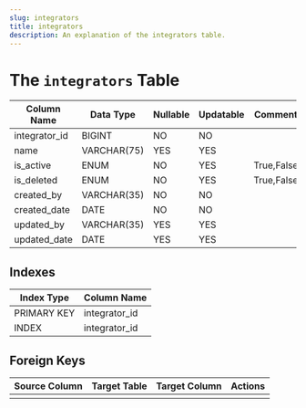 ```yaml
---
slug: integrators
title: integrators
description: An explanation of the integrators table.
---
```


# The `integrators` Table

| Column Name   | Data Type   | Nullable | Updatable | Comment    |
|---------------|-------------|----------|-----------|------------|
| integrator_id | BIGINT      | NO       | NO        |            |
| name          | VARCHAR(75) | YES      | YES       |            |
| is_active     | ENUM        | NO       | YES       | True,False |
| is_deleted    | ENUM        | NO       | YES       | True,False |
| created_by    | VARCHAR(35) | NO       | NO        |            |
| created_date  | DATE        | NO       | NO        |            |
| updated_by    | VARCHAR(35) | YES      | YES       |            |
| updated_date  | DATE        | YES      | YES       |            |

## Indexes

| Index Type  | Column Name   |
|-------------|---------------|
| PRIMARY KEY | integrator_id |
| INDEX       | integrator_id |

## Foreign Keys

| Source Column | Target Table | Target Column | Actions |
|---------------|--------------|---------------|---------|
|               |              |               |         |